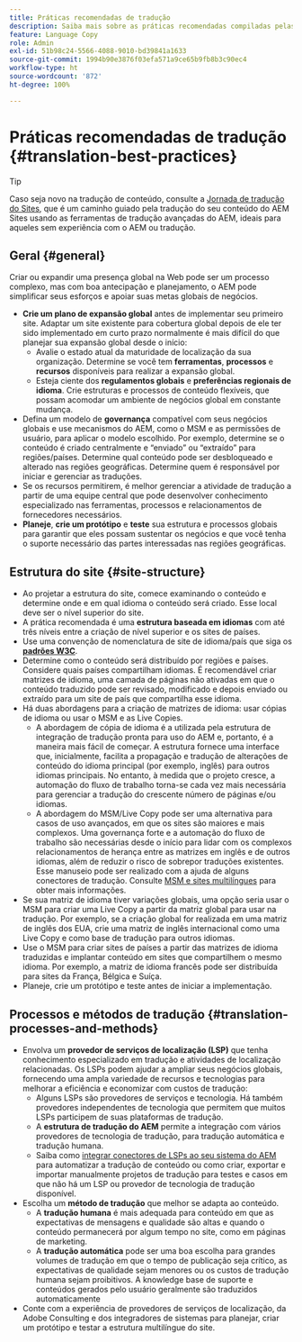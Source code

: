 ```yaml
---
title: Práticas recomendadas de tradução
description: Saiba mais sobre as práticas recomendadas compiladas pelas equipes de engenharia e consultoria da Adobe para ajudá-lo a trabalhar com projetos de tradução.
feature: Language Copy
role: Admin
exl-id: 51b98c24-5566-4088-9010-bd39841a1633
source-git-commit: 1994b90e3876f03efa571a9ce65b9fb8b3c90ec4
workflow-type: ht
source-wordcount: '872'
ht-degree: 100%

---
```


# Práticas recomendadas de tradução {#translation-best-practices}

>[!TIP]
>
>Caso seja novo na tradução de conteúdo, consulte a [Jornada de tradução do Sites](/help/journey-sites/translation/overview.md), que é um caminho guiado pela tradução do seu conteúdo do AEM Sites usando as ferramentas de tradução avançadas do AEM, ideais para aqueles sem experiência com o AEM ou tradução.

## Geral {#general}

Criar ou expandir uma presença global na Web pode ser um processo complexo, mas com boa antecipação e planejamento, o AEM pode simplificar seus esforços e apoiar suas metas globais de negócios.

* **Crie um plano de expansão global** antes de implementar seu primeiro site. Adaptar um site existente para cobertura global depois de ele ter sido implementado em curto prazo normalmente é mais difícil do que planejar sua expansão global desde o início:
   * Avalie o estado atual da maturidade de localização da sua organização. Determine se você tem **ferramentas**, **processos** e **recursos** disponíveis para realizar a expansão global.
   * Esteja ciente dos **regulamentos globais** e **preferências regionais de idioma**. Crie estruturas e processos de conteúdo flexíveis, que possam acomodar um ambiente de negócios global em constante mudança.
* Defina um modelo de **governança** compatível com seus negócios globais e use mecanismos do AEM, como o MSM e as permissões de usuário, para aplicar o modelo escolhido. Por exemplo, determine se o conteúdo é criado centralmente e “enviado” ou “extraído” para regiões/países. Determine qual conteúdo pode ser desbloqueado e alterado nas regiões geográficas. Determine quem é responsável por iniciar e gerenciar as traduções.
* Se os recursos permitirem, é melhor gerenciar a atividade de tradução a partir de uma equipe central que pode desenvolver conhecimento especializado nas ferramentas, processos e relacionamentos de fornecedores necessários.
* **Planeje**, **crie um protótipo** e **teste** sua estrutura e processos globais para garantir que eles possam sustentar os negócios e que você tenha o suporte necessário das partes interessadas nas regiões geográficas.

## Estrutura do site  {#site-structure}

* Ao projetar a estrutura do site, comece examinando o conteúdo e determine onde e em qual idioma o conteúdo será criado. Esse local deve ser o nível superior do site.
* A prática recomendada é uma **estrutura baseada em idiomas** com até três níveis entre a criação de nível superior e os sites de países.
* Use uma convenção de nomenclatura de site de idioma/país que siga os **[padrões W3C](/help/sites-cloud/authoring/fundamentals/accessible-content.md)**.
* Determine como o conteúdo será distribuído por regiões e países. Considere quais países compartilham idiomas. É recomendável criar matrizes de idioma, uma camada de páginas não ativadas em que o conteúdo traduzido pode ser revisado, modificado e depois enviado ou extraído para um site de país que compartilha esse idioma.
* Há duas abordagens para a criação de matrizes de idioma: usar cópias de idioma ou usar o MSM e as Live Copies.
   * A abordagem de cópia de idioma é a utilizada pela estrutura de integração de tradução pronta para uso do AEM e, portanto, é a maneira mais fácil de começar. A estrutura fornece uma interface que, inicialmente, facilita a propagação e tradução de alterações de conteúdo do idioma principal (por exemplo, inglês) para outros idiomas principais. No entanto, à medida que o projeto cresce, a automação do fluxo de trabalho torna-se cada vez mais necessária para gerenciar a tradução do crescente número de páginas e/ou idiomas.
   * A abordagem do MSM/Live Copy pode ser uma alternativa para casos de uso avançados, em que os sites são maiores e mais complexos. Uma governança forte e a automação do fluxo de trabalho são necessárias desde o início para lidar com os complexos relacionamentos de herança entre as matrizes em inglês e de outros idiomas, além de reduzir o risco de sobrepor traduções existentes. Esse manuseio pode ser realizado com a ajuda de alguns conectores de tradução. Consulte [MSM e sites multilíngues](/help/sites-cloud/administering/msm/best-practices.md#msm-and-multilingual-websites) para obter mais informações.
* Se sua matriz de idioma tiver variações globais, uma opção seria usar o MSM para criar uma Live Copy a partir da matriz global para usar na tradução. Por exemplo, se a criação global for realizada em uma matriz de inglês dos EUA, crie uma matriz de inglês internacional como uma Live Copy e como base de tradução para outros idiomas.
* Use o MSM para criar sites de países a partir das matrizes de idioma traduzidas e implantar conteúdo em sites que compartilhem o mesmo idioma. Por exemplo, a matriz de idioma francês pode ser distribuída para sites da França, Bélgica e Suíça.
* Planeje, crie um protótipo e teste antes de iniciar a implementação.

## Processos e métodos de tradução {#translation-processes-and-methods}

* Envolva um **provedor de serviços de localização (LSP)** que tenha conhecimento especializado em tradução e atividades de localização relacionadas. Os LSPs podem ajudar a ampliar seus negócios globais, fornecendo uma ampla variedade de recursos e tecnologias para melhorar a eficiência e economizar com custos de tradução:
   * Alguns LSPs são provedores de serviços e tecnologia. Há também provedores independentes de tecnologia que permitem que muitos LSPs participem de suas plataformas de tradução.
   * A **estrutura de tradução do AEM** permite a integração com vários provedores de tecnologia de tradução, para tradução automática e tradução humana.
   * Saiba como [integrar conectores de LSPs ao seu sistema do AEM](integration-framework.md) para automatizar a tradução de conteúdo ou como criar, exportar e importar manualmente projetos de tradução para testes e casos em que não há um LSP ou provedor de tecnologia de tradução disponível.
* Escolha um **método de tradução** que melhor se adapta ao conteúdo.
   * A **tradução humana** é mais adequada para conteúdo em que as expectativas de mensagens e qualidade são altas e quando o conteúdo permanecerá por algum tempo no site, como em páginas de marketing.
   * A **tradução automática** pode ser uma boa escolha para grandes volumes de tradução em que o tempo de publicação seja crítico, as expectativas de qualidade sejam menores ou os custos de tradução humana sejam proibitivos. A knowledge base de suporte e conteúdos gerados pelo usuário geralmente são traduzidos automaticamente
* Conte com a experiência de provedores de serviços de localização, da Adobe Consulting e dos integradores de sistemas para planejar, criar um protótipo e testar a estrutura multilíngue do site.
